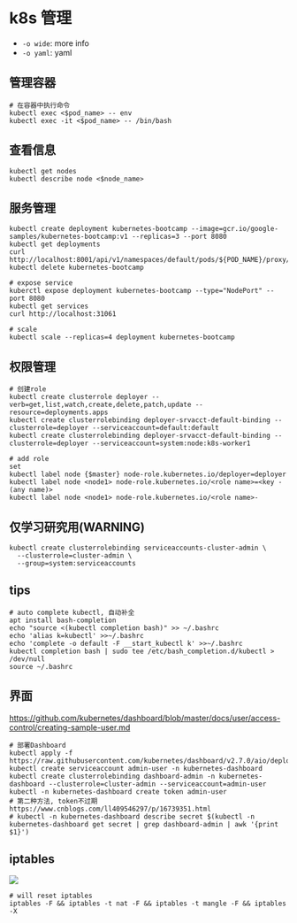 # k8s 管理

- `-o wide`: more info
- `-o yaml`: yaml

## 管理容器

```shell
# 在容器中执行命令
kubectl exec <$pod_name> -- env
kubectl exec -it <$pod_name> -- /bin/bash
```

## 查看信息

```shell
kubectl get nodes
kubectl describe node <$node_name>
```

## 服务管理

```shell
kubectl create deployment kubernetes-bootcamp --image=gcr.io/google-samples/kubernetes-bootcamp:v1 --replicas=3 --port 8080
kubectl get deployments
curl http://localhost:8001/api/v1/namespaces/default/pods/${POD_NAME}/proxy/
kubectl delete kubernetes-bootcamp

# expose service
kuberctl expose deployment kubernetes-bootcamp --type="NodePort" --port 8080
kubectl get services
curl http://localhost:31061

# scale
kubectl scale --replicas=4 deployment kubernetes-bootcamp
```

## 权限管理

```shell
# 创建role
kubectl create clusterrole deployer --verb=get,list,watch,create,delete,patch,update --resource=deployments.apps
kubectl create clusterrolebinding deployer-srvacct-default-binding --clusterrole=deployer --serviceaccount=default:default
kubectl create clusterrolebinding deployer-srvacct-default-binding --clusterrole=deployer --serviceaccount=system:node:k8s-worker1

# add role
set
kubectl label node {$master} node-role.kubernetes.io/deployer=deployer
kubectl label node <node1> node-role.kubernetes.io/<role name>=<key - (any name)>
kubectl label node <node1> node-role.kubernetes.io/<role name>-
```

## 仅学习研究用(WARNING)

```shell
kubectl create clusterrolebinding serviceaccounts-cluster-admin \
  --clusterrole=cluster-admin \
  --group=system:serviceaccounts
```

## tips

```shell
# auto complete kubectl, 自动补全
apt install bash-completion
echo "source <(kubectl completion bash)" >> ~/.bashrc
echo 'alias k=kubectl' >>~/.bashrc
echo 'complete -o default -F __start_kubectl k' >>~/.bashrc
kubectl completion bash | sudo tee /etc/bash_completion.d/kubectl > /dev/null
source ~/.bashrc
```

## 界面

https://github.com/kubernetes/dashboard/blob/master/docs/user/access-control/creating-sample-user.md

```shell
# 部署Dashboard
kubectl apply -f https://raw.githubusercontent.com/kubernetes/dashboard/v2.7.0/aio/deploy/recommended.yaml
kubectl create serviceaccount admin-user -n kubernetes-dashboard
kubectl create clusterrolebinding dashboard-admin -n kubernetes-dashboard --clusterrole=cluster-admin --serviceaccount=admin-user
kubectl -n kubernetes-dashboard create token admin-user
# 第二种方法, token不过期 https://www.cnblogs.com/ll409546297/p/16739351.html
# kubectl -n kubernetes-dashboard describe secret $(kubectl -n kubernetes-dashboard get secret | grep dashboard-admin | awk '{print $1}')
```

## iptables

![](https://jn-image-bed-ori.jqknono.com/md_imgs/202302021740093.svg+xml)

```shell
# will reset iptables
iptables -F && iptables -t nat -F && iptables -t mangle -F && iptables -X
```